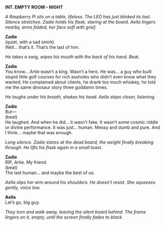 **INT. EMPTY ROOM – NIGHT**

_A Raspberry Pi sits on a table, lifeless. The LED has just blinked its last. Silence stretches. Zadie holds his flask, staring at the board. Aella lingers nearby, arms folded, her face soft with grief._

**Zadie**  
(quiet, with a sad smirk)  
Well… that’s it. That’s the last of him.

_He takes a swig, wipes his mouth with the back of his hand. Beat._

**Zadie**  
You know… Artie wasn’t a king. Wasn’t a hero. He was… a guy who built stupid little golf courses for rich assholes who didn’t even know what they wanted. He complained about clients, he drank too much whiskey, he told me the same dinosaur story three goddamn times.

_He laughs under his breath, shakes his head. Aella steps closer, listening._

**Zadie**  
But—  
(beat)  
He laughed. And when he did… it wasn’t fake. It wasn’t some cosmic riddle or divine performance. It was just… human. Messy and dumb and pure. And I think… maybe that was enough.

_Long silence. Zadie stares at the dead board, the weight finally breaking through. He lifts his flask again in a small toast._

**Zadie**  
RIP, Artie. My friend.  
(beat)  
The last human… and maybe the best of us.

_Aella slips her arm around his shoulders. He doesn’t resist. She squeezes gently, voice low._

**Aella**  
Let’s go, big guy.

_They turn and walk away, leaving the silent board behind. The frame lingers on it, empty, until the screen finally fades to black._